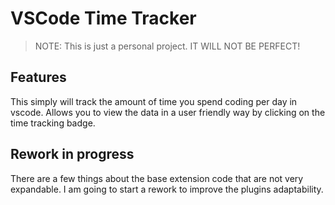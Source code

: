 # VSCode Time Tracker

>NOTE: This is just a personal project. IT WILL NOT BE PERFECT!

## Features

This simply will track the amount of time you spend coding per day in vscode.
Allows you to view the data in a user friendly way by clicking on the time tracking badge.


## Rework in progress

There are a few things about the base extension code that are not very expandable. I am going to start a rework to improve the plugins adaptability.
